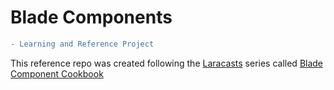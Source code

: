 # Blade Components

```diff
- Learning and Reference Project
```

This reference repo was created following the [Laracasts](https://laracasts.com) series called [Blade Component Cookbook](https://laracasts.com/series/blade-component-cookbook)

